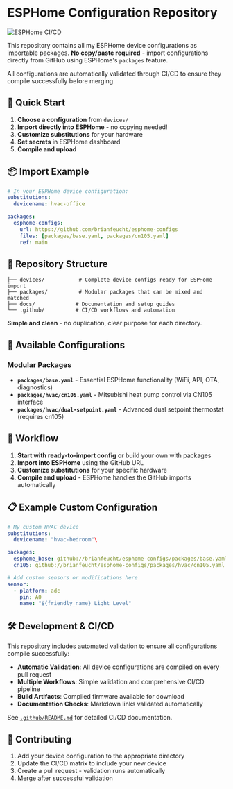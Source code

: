 # ESPHome Configuration Repository

![ESPHome CI/CD](https://github.com/brianfeucht/esphome-configs/workflows/ESPHome%20CI%2FCD%20-%20Build%20%26%20Validate/badge.svg)

This repository contains all my ESPHome device configurations as importable packages. **No copy/paste required** - import configurations directly from GitHub using ESPHome's `packages` feature.

All configurations are automatically validated through CI/CD to ensure they compile successfully before merging.

## 🚀 Quick Start

1. **Choose a configuration** from `devices/`
2. **Import directly into ESPHome** - no copying needed!
3. **Customize substitutions** for your hardware
4. **Set secrets** in ESPHome dashboard
5. **Compile and upload**

## 📦 Import Example

```yaml
# In your ESPHome device configuration:
substitutions:
  devicename: hvac-office

packages:
  esphome-configs:
    url: https://github.com/brianfeucht/esphome-configs
    files: [packages/base.yaml, packages/cn105.yaml]
    ref: main
```

## 📁 Repository Structure

```
├── devices/           # Complete device configs ready for ESPHome import
├── packages/          # Modular packages that can be mixed and matched
├── docs/             # Documentation and setup guides
└── .github/          # CI/CD workflows and automation
```

**Simple and clean** - no duplication, clear purpose for each directory.

## 🎯 Available Configurations

### Modular Packages
- **`packages/base.yaml`** - Essential ESPHome functionality (WiFi, API, OTA, diagnostics)
- **`packages/hvac/cn105.yaml`** - Mitsubishi heat pump control via CN105 interface
- **`packages/hvac/dual-setpoint.yaml`** - Advanced dual setpoint thermostat (requires cn105)


## 🔄 Workflow

1. **Start with ready-to-import config** or build your own with packages
2. **Import into ESPHome** using the GitHub URL
3. **Customize substitutions** for your specific hardware
4. **Compile and upload** - ESPHome handles the GitHub imports automatically

## 📋 Example Custom Configuration

```yaml
# My custom HVAC device
substitutions:
  devicename: "hvac-bedroom"\

packages:
  esphome_base: github://brianfeucht/esphome-configs/packages/base.yaml
  cn105: github://brianfeucht/esphome-configs/packages/hvac/cn105.yaml

# Add custom sensors or modifications here
sensor:
  - platform: adc
    pin: A0
    name: "${friendly_name} Light Level"
```

## 🛠️ Development & CI/CD

This repository includes automated validation to ensure all configurations compile successfully:

- **Automatic Validation**: All device configurations are compiled on every pull request
- **Multiple Workflows**: Simple validation and comprehensive CI/CD pipeline
- **Build Artifacts**: Compiled firmware available for download
- **Documentation Checks**: Markdown links validated automatically

See [`.github/README.md`](.github/README.md) for detailed CI/CD documentation.

## 🤝 Contributing

1. Add your device configuration to the appropriate directory
2. Update the CI/CD matrix to include your new device
3. Create a pull request - validation runs automatically
4. Merge after successful validation
